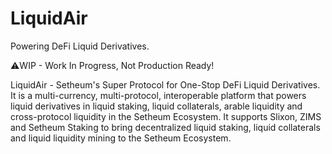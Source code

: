 # LiquidAir

Powering DeFi Liquid Derivatives.

⚠️WIP - Work In Progress, Not Production Ready!

LiquidAir - Setheum's Super Protocol for One-Stop DeFi Liquid Derivatives. It is a multi-currency, multi-protocol, interoperable platform that powers liquid derivatives in liquid staking, liquid collaterals, arable liquidity and cross-protocol liquidity in the Setheum Ecosystem. It supports Slixon, ZIMS and Setheum Staking to bring decentralized liquid staking, liquid collaterals and liquid liquidity mining to the Setheum Ecosystem.
